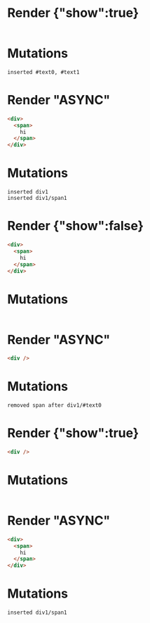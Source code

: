 # Render {"show":true}
```html

```

# Mutations
```
inserted #text0, #text1
```


# Render "ASYNC"
```html
<div>
  <span>
    hi
  </span>
</div>
```

# Mutations
```
inserted div1
inserted div1/span1
```


# Render {"show":false}
```html
<div>
  <span>
    hi
  </span>
</div>
```

# Mutations
```

```


# Render "ASYNC"
```html
<div />
```

# Mutations
```
removed span after div1/#text0
```


# Render {"show":true}
```html
<div />
```

# Mutations
```

```


# Render "ASYNC"
```html
<div>
  <span>
    hi
  </span>
</div>
```

# Mutations
```
inserted div1/span1
```